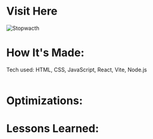 
<div id="header" >
 <h1  class="heading-element" dir="auto" <a href="">Visit Here</a></h1>
<img  src="https://i.imgur.com/qz7VCvZ.gif" alt='Stopwacth'/>

</div>

<div id="header" >
 <h1 class="heading-element" dir="auto">How It's Made:</h1>
 Tech used: HTML, CSS, JavaScript, React, Vite, Node.js <br/><br/>
</div>

<div id="header" >
 <h1 class="heading-element" dir="auto">Optimizations:</h1>
 
</div>

<div id="header">
 <h1 class="heading-element" dir="auto">Lessons Learned:</h1>

</div>
